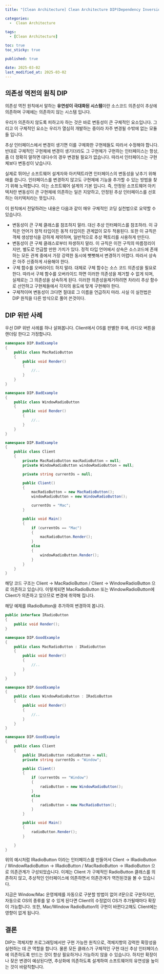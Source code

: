 ```yaml
---
title: "[Clean Architecture] Clean Architecture DIP(Dependency Inversion Principle 인터페이스 분리의 원칙)"

categories:
  -  Clean Architecture
  
tags:
  - [Clean Architecture]

toc: true
toc_sticky: true

published: true

date: 2025-03-02
last_modified_at: 2025-03-02
---
```


## 의존성 역전의 원칙 DIP

의존성 역전 원칙에서 말하는 **유연성이 극대화된 시스템**이란 소스코드 의존성이 추상에 의존하며 구체에는 의존하지 않는 시스템 입니다.

우리가 의존하지 않도록 피하고자 하는 것은 바로 변동성이 큰 구체적인 요소입니다. 그리고 이  구체적인 요소는 우리가 열심히 개발하는 중이라 자주 변경될 수밖에 없는 모듈들 입니다.

추상 인터페이스에서 변경이 생기면 이를 구체화한 구현체들도 따라서 수정해야 합니다. 반대로 구체적인 구현체에 변경이 생기더라도 그 구현체가 구현하는 인터페이스는 항상, 좀 더 정확히 말하면 대다수의 경우 변경될 필요가 없습니다. 따라서 인터페이스는 구현체보다 변동성이 낮습니다.

실제로 뛰어난 소프트웨어 설계자와 아키텍트라면 인터페이스의 변동성을 낮추기 위해 애를 씁니다. 인터페이스를 변경하지 않고도 구현체에 기능을 추가할 수 있는 방법을 찾기 위해 노력합니다. 이는 소프트웨어 설계의 기본 입니다. 즉, 안정된 소프트웨어 아키텍처란 변동성이 큰 구현체에 의존하는 일은 지양하고, 안정된 추상 인터페이스를 선호하는 아키텍처라는 뜻입니다.

이 원칙에서 전달하려는 내용은 다음과 같이 매우 구체적인 코딩 실천법으로 요약할 수 있습니다.

- 변동성이 큰 구체 클래스를 참조하지 말라. 대신 추상 인터페이스를 참조하라. 이 규칙은 언어가 정적 타입이든 동적 타입이든 관계없이 모두 적용된다. 또한 이 규칙은 객체 생성방식을 강하게 제약하며, 일반적으로 추상 팩토리를 사용하게 만든다.
- 변동성이 큰 구체 클래스로부터 파생하지 말라. 이 규칙은 이전 구칙의 따름정리이지만, 별도로 언급할 만한 가치가 있다. 정적 타입 언어에서 상속은 소스코드에 존재하는 모든 관계 중에서 가장 강력한 동시에 뻣뻣해서 변경하기 어렵다. 따라서 상속은 아주 신중하게 사용해야 한다.
- 구체 함수를 오버라이드 하지 말라. 대체로 구체 함수는 소스 코드 의존성을 필요로 한다. 따라서 구체 함수를 오버라이드 하면 이러한 의존성을 제거할 수 없게 되며, 실제로는 그 의존성을 상속하게 된다. 이러한 의존성을제거하려면 차라리 추상 함수로 선언하고 구현체들에서 각자의 용도에 맞게 구현해야 한다.
- 구체적이며 변동성이 크다면 절대로 그 이름을 언급하지 마라. 사실 이 실천법은 DIP 원칙을 다른 방식으로 풀어 쓴것이다.

## DIP 위반 사례

우선 DIP 위반 사례를 하나 살펴봅니다. Client에서 OS를 판별한 후에, 라디오 버튼을 랜더링 한다고 가정합니다. 

```cs
namespace DIP.BadExample
{
    public class MacRadioButton
    {
        public void Render()
        {
            //..
        }
    }
}
```

```cs
namespace DIP.BadExample
{
    public class WindowRadioButton
    {
        public void Render()
        {
            //..
        }
    }
}
```

```cs
namespace DIP.BadExample
{
    public class Client
    {
        private MacRadioButton macRadioButton = null;
        private WindowRadioButton windowRadioButton = null;

        private string currentOs = null;

        public Client()
        {
            macRadioButton = new MacRadioButton();
            windowRadioButton = new WindowRadioButton();

            currentOs = "Mac";
        }

        public void Main()
        {
            if (currentOs == "Mac")
            {
                macRadioButton.Render();
            }
            else
            {
                windowRadioButton.Render();
            }
        }
    }
}
```

해당 코드 구조는 Client -> MacRadioButton / Client -> WindowRadioButton 으로 의존하고 있습니다. 이렇게되면 MacRadioButton 또는 WindowRadioButton에 Client가 의존하고 있으므로 변경에 취약해 집니다.

해당 예제를 IRadioButton을 추가하여 변경하여 봅니다.


```cs
public interface IRadioButton
{
    public void Render();
}
```

```cs
namespace DIP.GoodExample
{
    public class MacRadioButton : IRadioButton
    {
        public void Render()
        {
            //..
        }
    }
}
```

```cs
namespace DIP.GoodExample
{
    public class WindowRadioButton : IRadioButton
    {
        public void Render()
        {
            //..
        }
    }
}
```

```cs
namespace DIP.GoodExample
{
    public class Client
    {
        public IRadioButton radioButton = null;
        private string currentOs = "Window";

        public Client()
        {
            if (currentOs == "Window")
            {
                radioButton = new WindowRadioButton();
            }
            else
            {
                radioButton = new MacRadioButton();
            }
        }

        public void Main()
        {
            radioButton.Render();
        }

    }
}
```

위의 예시처럼 IRadioButton 이라는 인터페이스를 만들어서 Client -> IRadioButton / WindowRadioButton -> IRadioButton / MacRadioButton -> IRadioButton 으로 의존관계가 구성되었습니다. 이제는 Client 가 구체적인 RadioButton 클래스를 의존하지 않고, 추상적인 인터페이스에 의존하면서 의존관계가 역전된것을 볼 수 있습니다.

지금은 Window/Mac 운영체제를 자동으로 구분할 방법이 없어 if문으로 구분하지만, 자동으로 OS의 종류를 알 수 있게 된다면 Client의 수정없이 OS가 추가될때마다 확장이 가능합니다. 또한, Mac/Window RadioButton의 구현이 바뀐다고해도 Client에는 영향이 없게 됩니다.

## 결론

DIP는 객체지향 프로그래밍에서만 구현 가능한 원칙으로, 객체지향의 강력한 확장성을 실현하는 데 큰 역할을 합니다. 물론 모든 클래스가 구체적인 구현 대신 추상 인터페이스에 의존하도록 만드는 것이 항상 필요하거나 가능하지 않을 수 있습니다. 하지만 확장이나 잦은 변경이 예상된다면, 추상화에 의존하도록 설계하여 소프트웨어의 유연성을 높이는 것이 바람직합니다.